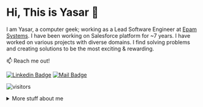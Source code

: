 # Hi, This is Yasar :wave: 

I am Yasar, a computer geek; working as a Lead Software Engineer at [Epam Systems](https://www.epam.com/). I have been working on Salesforce platform for ~7 years. I have worked on various projects with diverse domains. I find solving problems and creating solutions to be the most exciting & rewarding.

:mailbox: Reach me out!

[![Linkedin Badge](https://img.shields.io/badge/-Yasar%20Shaikh-0e76a8?style=flat&labelColor=0e76a8&logo=linkedin&logoColor=white)](https://www.linkedin.com/in/yasar-shaikh/) [![Mail Badge](https://img.shields.io/badge/-Yasar%20Shaikh-c0392b?style=flat&labelColor=c0392b&logo=gmail&logoColor=white)](mailto:yasar_shaikh@mail.com)

![visitors](https://visitor-badge.glitch.me/badge?page_id=yasarshaikh.yasarshaikh&left_color=green&right_color=red)


<details>
    <summary>
        More stuff about me
    </summary>

### Profile Visits: 
![GitHub stats](https://github-readme-stats.vercel.app/api?username=yasarshaikh&show_icons=true&theme=radical)


</details>
